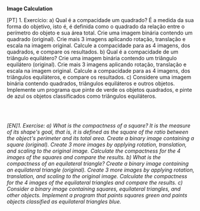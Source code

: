 **Image Calculation**

<justify>
[PT] 1. Exercício:
a) Qual é a compacidade um quadrado?
É a medida da sua forma do objetivo, isto é, é definida como o quadrado da relação entre o perímetro do objeto e sua área total.
Crie uma imagem binária contendo um quadrado (original). Crie mais 3 imagens aplicando rotação, translação e escala na imagem original.
Calcule a compacidade para as 4 imagens, dos quadrados, e compare os resultados.
b) Qual é a compacidade de um triângulo equilátero?
Crie uma imagem binária contendo um triângulo equilátero (original). Crie mais 3 imagens aplicando rotação, translação e escala na imagem original.
Calcule a compacidade para as 4 imagens, dos triângulos equiláteros, e compare os resultados.
c) Considere uma imagem binária contendo quadrados, triângulos equiláteros e outros objetos. 
Implemente um programa que pinte de verde os objetos quadrados, e pinte de azul os objetos classificados como triângulos equiláteros.

<br/> <br/>

  
_[EN]1. Exercise:
a) What is the compactness of a square?
It is the measure of its shape's goal, that is, it is defined as the square of the ratio between the object's perimeter and its total area.
Create a binary image containing a square (original). Create 3 more images by applying rotation, translation, and scaling to the original image.
Calculate the compactness for the 4 images of the squares and compare the results.
b) What is the compactness of an equilateral triangle?
Create a binary image containing an equilateral triangle (original). Create 3 more images by applying rotation, translation, and scaling to the original image.
Calculate the compactness for the 4 images of the equilateral triangles and compare the results.
c) Consider a binary image containing squares, equilateral triangles, and other objects.
Implement a program that paints squares green and paints objects classified as equilateral triangles blue._
</justify>
